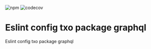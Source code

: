 ![npm](https://img.shields.io/npm/v/eslint-config-txo-package-graphql)
![codecov](https://img.shields.io/codecov/c/github/technology-studio/eslint-config-txo-package-graphql)
# Eslint config txo package graphql

Eslint config txo package graphql
